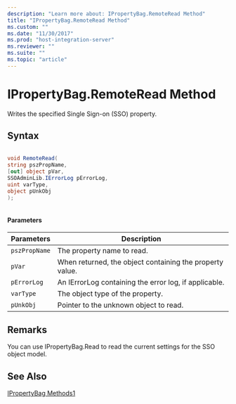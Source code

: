 ```yaml
---
description: "Learn more about: IPropertyBag.RemoteRead Method"
title: "IPropertyBag.RemoteRead Method"
ms.custom: ""
ms.date: "11/30/2017"
ms.prod: "host-integration-server"
ms.reviewer: ""
ms.suite: ""
ms.topic: "article"
---
```

# IPropertyBag.RemoteRead Method
Writes the specified Single Sign-on (SSO) property.  
  
## Syntax  
  
```csharp  
  
void RemoteRead(  
string pszPropName,   
[out] object pVar,  
SSOAdminLib.IErrorLog pErrorLog,  
uint varType,  
object pUnkObj  
);  
  
```  
  
#### Parameters  
  
|Parameters|Description|  
|----------------|-----------------|  
|`pszPropName`|The property name to read.|  
|`pVar`|When returned, the object containing the property value.|  
|`pErrorLog`|An IErrorLog containing the error log, if applicable.|  
|`varType`|The object type of the property.|  
|`pUnkObj`|Pointer to the unknown object to read.|  
  
## Remarks  
 You can use IPropertyBag.Read to read the current settings for the SSO object model.  
  
## See Also  
 [IPropertyBag Methods1](../esso/ipropertybag-methods1.md)
